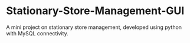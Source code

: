 # Stationary-Store-Management-GUI
A mini project on stationary store management, developed using python with MySQL connectivity.
